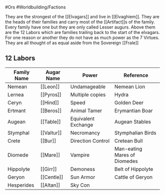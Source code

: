 #Ors #Worldbuilding/Factions 

They are the strongest of the [[Elvagars]] and live in [[Elvaghiem]]. They are the heads of their families and carry most of the [[Artifact]]s of the family. Every family have one but they are only called Lesser augurs. Above them are the 12 Labors which are families trailing back to the start of the elvagars. For one reason or another they do not have as much power as the 7 Virtues. They are all thought of as equal aside from the Sovereign [[Frale]]
## 12 Labors 
| Family Name | Augar Name | Power               | Reference                    |
| ----------- | ---------- | ------------------- | ---------------------------- |
| Nemean      | [[Leon]]   | Undamageable        | Nemean Lion                  |
| Lernea      | [[Pyros]]  | Multiple copies     | Hydra                        |
| Ceryn       | [[Hind]]   | Speed               | Golden Deer                  |
| Ertmant     | [[Beros]]  | Animal Tamer        | Erymantian Boar              |
| Augean      | [[Table]]  | Equivalent Exchange | Augean Stables               |
| Stymphal    | [[Valtur]] | Necromancy          | Stymphalian Birds            |
| Crete       | [[Bur]]    | Direction Control   | Cretean Bull                 |
| Diomede     | [[Mare]]   | Vampire             | Man-eating Mares of Diomedes |
| Hippolyte   | [[Girr]]   | Demoness            | Belt of Hippolyte            |
| Geryon      | [[Centle]] | Sun Armor           | Cattle of Geryon             |
| Hesperides  | [[Altan]]  | Sky Con             |                              |